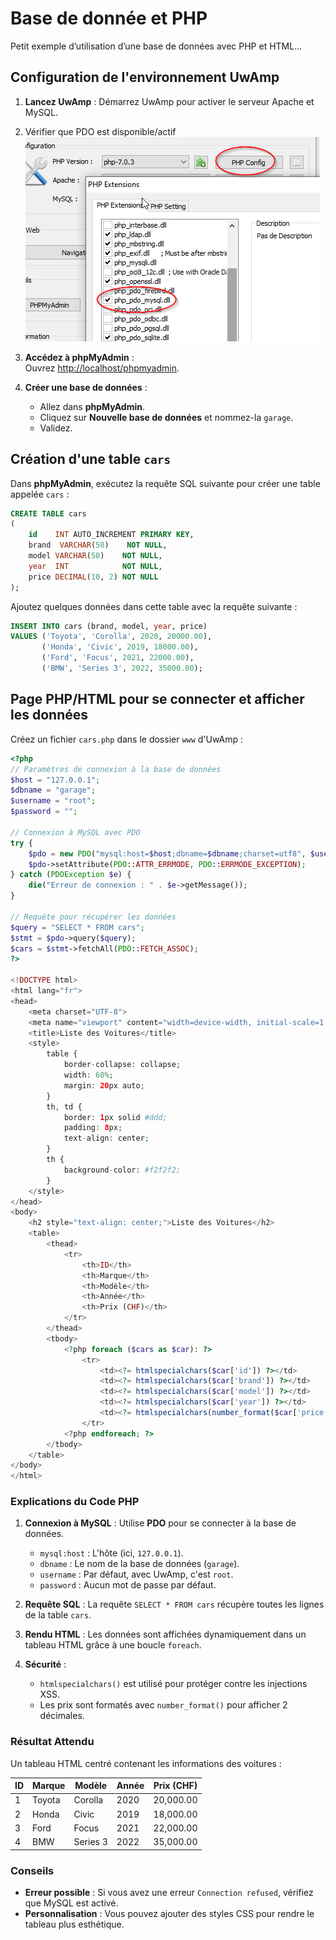 # Base de donnée et PHP

Petit exemple d’utilisation d’une base de données avec PHP et HTML...

## Configuration de l'environnement UwAmp

1. **Lancez UwAmp** : Démarrez UwAmp pour activer le serveur Apache et MySQL.
2. Vérifier que PDO est disponible/actif
![pdo.png](assets/pdo.png)
3. **Accédez à phpMyAdmin** :  
   Ouvrez [http://localhost/phpmyadmin](http://localhost/phpmyadmin).

3. **Créer une base de données** :
    - Allez dans **phpMyAdmin**.
    - Cliquez sur **Nouvelle base de données** et nommez-la `garage`.
    - Validez.


## Création d'une table `cars`

Dans **phpMyAdmin**, exécutez la requête SQL suivante pour créer une table appelée `cars` :

```sql
CREATE TABLE cars
(
    id    INT AUTO_INCREMENT PRIMARY KEY,
    brand  VARCHAR(50)    NOT NULL,
    model VARCHAR(50)    NOT NULL,
    year  INT            NOT NULL,
    price DECIMAL(10, 2) NOT NULL
);
```

Ajoutez quelques données dans cette table avec la requête suivante :

```sql
INSERT INTO cars (brand, model, year, price)
VALUES ('Toyota', 'Corolla', 2020, 20000.00),
       ('Honda', 'Civic', 2019, 18000.00),
       ('Ford', 'Focus', 2021, 22000.00),
       ('BMW', 'Series 3', 2022, 35000.00);
```


## Page PHP/HTML pour se connecter et afficher les données

Créez un fichier `cars.php` dans le dossier `www` d'UwAmp :

```php
<?php
// Paramètres de connexion à la base de données
$host = "127.0.0.1";
$dbname = "garage";
$username = "root";
$password = "";

// Connexion à MySQL avec PDO
try {
    $pdo = new PDO("mysql:host=$host;dbname=$dbname;charset=utf8", $username, $password);
    $pdo->setAttribute(PDO::ATTR_ERRMODE, PDO::ERRMODE_EXCEPTION);
} catch (PDOException $e) {
    die("Erreur de connexion : " . $e->getMessage());
}

// Requête pour récupérer les données
$query = "SELECT * FROM cars";
$stmt = $pdo->query($query);
$cars = $stmt->fetchAll(PDO::FETCH_ASSOC);
?>

<!DOCTYPE html>
<html lang="fr">
<head>
    <meta charset="UTF-8">
    <meta name="viewport" content="width=device-width, initial-scale=1.0">
    <title>Liste des Voitures</title>
    <style>
        table {
            border-collapse: collapse;
            width: 60%;
            margin: 20px auto;
        }
        th, td {
            border: 1px solid #ddd;
            padding: 8px;
            text-align: center;
        }
        th {
            background-color: #f2f2f2;
        }
    </style>
</head>
<body>
    <h2 style="text-align: center;">Liste des Voitures</h2>
    <table>
        <thead>
            <tr>
                <th>ID</th>
                <th>Marque</th>
                <th>Modèle</th>
                <th>Année</th>
                <th>Prix (CHF)</th>
            </tr>
        </thead>
        <tbody>
            <?php foreach ($cars as $car): ?>
                <tr>
                    <td><?= htmlspecialchars($car['id']) ?></td>
                    <td><?= htmlspecialchars($car['brand']) ?></td>
                    <td><?= htmlspecialchars($car['model']) ?></td>
                    <td><?= htmlspecialchars($car['year']) ?></td>
                    <td><?= htmlspecialchars(number_format($car['price'], 2)) ?></td>
                </tr>
            <?php endforeach; ?>
        </tbody>
    </table>
</body>
</html>
```


### Explications du Code PHP

1. **Connexion à MySQL** : Utilise **PDO** pour se connecter à la base de données.
    - `mysql:host` : L'hôte (ici, `127.0.0.1`).
    - `dbname` : Le nom de la base de données (`garage`).
    - `username` : Par défaut, avec UwAmp, c'est `root`.
    - `password` : Aucun mot de passe par défaut.

2. **Requête SQL** : La requête `SELECT * FROM cars` récupère toutes les lignes de la table `cars`.

3. **Rendu HTML** : Les données sont affichées dynamiquement dans un tableau HTML grâce à une boucle `foreach`.

4. **Sécurité** :
    - `htmlspecialchars()` est utilisé pour protéger contre les injections XSS.
    - Les prix sont formatés avec `number_format()` pour afficher 2 décimales.


### Résultat Attendu

Un tableau HTML centré contenant les informations des voitures :

| ID | Marque | Modèle   | Année | Prix (CHF) |
|----|--------|----------|-------|------------|
| 1  | Toyota | Corolla  | 2020  | 20,000.00  |
| 2  | Honda  | Civic    | 2019  | 18,000.00  |
| 3  | Ford   | Focus    | 2021  | 22,000.00  |
| 4  | BMW    | Series 3 | 2022  | 35,000.00  |


### Conseils

- **Erreur possible** : Si vous avez une erreur `Connection refused`, vérifiez que MySQL est activé.
- **Personnalisation** : Vous pouvez ajouter des styles CSS pour rendre le tableau plus esthétique.